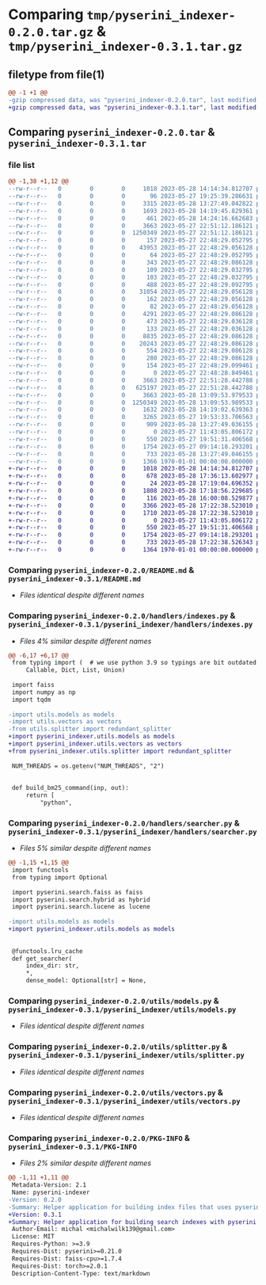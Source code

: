 # Comparing `tmp/pyserini_indexer-0.2.0.tar.gz` & `tmp/pyserini_indexer-0.3.1.tar.gz`

## filetype from file(1)

```diff
@@ -1 +1 @@
-gzip compressed data, was "pyserini_indexer-0.2.0.tar", last modified: Sun May 28 14:24:16 2023, max compression
+gzip compressed data, was "pyserini_indexer-0.3.1.tar", last modified: Sun May 28 17:36:13 2023, max compression
```

## Comparing `pyserini_indexer-0.2.0.tar` & `pyserini_indexer-0.3.1.tar`

### file list

```diff
@@ -1,38 +1,12 @@
--rw-r--r--   0        0        0     1018 2023-05-28 14:14:34.812707 pyserini_indexer-0.2.0/README.md
--rw-r--r--   0        0        0       96 2023-05-27 19:25:39.286631 pyserini_indexer-0.2.0/handlers/__init__.py
--rw-r--r--   0        0        0     3315 2023-05-28 13:27:49.042822 pyserini_indexer-0.2.0/handlers/indexes.py
--rw-r--r--   0        0        0     1693 2023-05-28 14:19:45.829361 pyserini_indexer-0.2.0/handlers/searcher.py
--rw-r--r--   0        0        0      461 2023-05-28 14:24:16.662683 pyserini_indexer-0.2.0/pyproject.toml
--rw-r--r--   0        0        0     3663 2023-05-27 22:51:12.186121 pyserini_indexer-0.2.0/tests/indexes/ance/docid
--rw-r--r--   0        0        0  1250349 2023-05-27 22:51:12.186121 pyserini_indexer-0.2.0/tests/indexes/ance/index
--rw-r--r--   0        0        0      157 2023-05-27 22:48:29.052795 pyserini_indexer-0.2.0/tests/indexes/bm25/_0.fdm
--rw-r--r--   0        0        0    43953 2023-05-27 22:48:29.056128 pyserini_indexer-0.2.0/tests/indexes/bm25/_0.fdt
--rw-r--r--   0        0        0       64 2023-05-27 22:48:29.052795 pyserini_indexer-0.2.0/tests/indexes/bm25/_0.fdx
--rw-r--r--   0        0        0      343 2023-05-27 22:48:29.086128 pyserini_indexer-0.2.0/tests/indexes/bm25/_0.fnm
--rw-r--r--   0        0        0      109 2023-05-27 22:48:29.032795 pyserini_indexer-0.2.0/tests/indexes/bm25/_0.nvd
--rw-r--r--   0        0        0      103 2023-05-27 22:48:29.032795 pyserini_indexer-0.2.0/tests/indexes/bm25/_0.nvm
--rw-r--r--   0        0        0      488 2023-05-27 22:48:29.092795 pyserini_indexer-0.2.0/tests/indexes/bm25/_0.si
--rw-r--r--   0        0        0    31054 2023-05-27 22:48:29.056128 pyserini_indexer-0.2.0/tests/indexes/bm25/_0.tvd
--rw-r--r--   0        0        0      162 2023-05-27 22:48:29.056128 pyserini_indexer-0.2.0/tests/indexes/bm25/_0.tvm
--rw-r--r--   0        0        0       82 2023-05-27 22:48:29.056128 pyserini_indexer-0.2.0/tests/indexes/bm25/_0.tvx
--rw-r--r--   0        0        0     4291 2023-05-27 22:48:29.086128 pyserini_indexer-0.2.0/tests/indexes/bm25/_0_Lucene90_0.doc
--rw-r--r--   0        0        0      473 2023-05-27 22:48:29.036128 pyserini_indexer-0.2.0/tests/indexes/bm25/_0_Lucene90_0.dvd
--rw-r--r--   0        0        0      133 2023-05-27 22:48:29.036128 pyserini_indexer-0.2.0/tests/indexes/bm25/_0_Lucene90_0.dvm
--rw-r--r--   0        0        0     8835 2023-05-27 22:48:29.086128 pyserini_indexer-0.2.0/tests/indexes/bm25/_0_Lucene90_0.pos
--rw-r--r--   0        0        0    20243 2023-05-27 22:48:29.086128 pyserini_indexer-0.2.0/tests/indexes/bm25/_0_Lucene90_0.tim
--rw-r--r--   0        0        0      554 2023-05-27 22:48:29.086128 pyserini_indexer-0.2.0/tests/indexes/bm25/_0_Lucene90_0.tip
--rw-r--r--   0        0        0      280 2023-05-27 22:48:29.086128 pyserini_indexer-0.2.0/tests/indexes/bm25/_0_Lucene90_0.tmd
--rw-r--r--   0        0        0      154 2023-05-27 22:48:29.099461 pyserini_indexer-0.2.0/tests/indexes/bm25/segments_1
--rw-r--r--   0        0        0        0 2023-05-27 22:48:28.849461 pyserini_indexer-0.2.0/tests/indexes/bm25/write.lock
--rw-r--r--   0        0        0     3663 2023-05-27 22:51:28.442788 pyserini_indexer-0.2.0/tests/indexes/minilm_v2/docid
--rw-r--r--   0        0        0   625197 2023-05-27 22:51:28.442788 pyserini_indexer-0.2.0/tests/indexes/minilm_v2/index
--rw-r--r--   0        0        0     3663 2023-05-28 13:09:53.979533 pyserini_indexer-0.2.0/tests/indexes/tct_colbert/docid
--rw-r--r--   0        0        0  1250349 2023-05-28 13:09:53.989533 pyserini_indexer-0.2.0/tests/indexes/tct_colbert/index
--rw-r--r--   0        0        0     1632 2023-05-28 14:19:02.639363 pyserini_indexer-0.2.0/tests/test_searcher.py
--rw-r--r--   0        0        0     3265 2023-05-27 19:53:33.706563 pyserini_indexer-0.2.0/tests/test_splitter.py
--rw-r--r--   0        0        0      909 2023-05-28 13:27:49.036155 pyserini_indexer-0.2.0/tests/test_vectors.py
--rw-r--r--   0        0        0        0 2023-05-27 11:43:05.806172 pyserini_indexer-0.2.0/utils/__init__.py
--rw-r--r--   0        0        0      550 2023-05-27 19:51:31.406568 pyserini_indexer-0.2.0/utils/models.py
--rw-r--r--   0        0        0     1754 2023-05-27 09:14:18.293201 pyserini_indexer-0.2.0/utils/splitter.py
--rw-r--r--   0        0        0      733 2023-05-28 13:27:49.046155 pyserini_indexer-0.2.0/utils/vectors.py
--rw-r--r--   0        0        0     1366 1970-01-01 00:00:00.000000 pyserini_indexer-0.2.0/PKG-INFO
+-rw-r--r--   0        0        0     1018 2023-05-28 14:14:34.812707 pyserini_indexer-0.3.1/README.md
+-rw-r--r--   0        0        0      678 2023-05-28 17:36:13.602977 pyserini_indexer-0.3.1/pyproject.toml
+-rw-r--r--   0        0        0       24 2023-05-28 17:19:04.696352 pyserini_indexer-0.3.1/pyserini_indexer/__init__.py
+-rw-r--r--   0        0        0     1808 2023-05-28 17:18:56.229685 pyserini_indexer-0.3.1/pyserini_indexer/__main__.py
+-rw-r--r--   0        0        0      116 2023-05-28 16:00:08.529877 pyserini_indexer-0.3.1/pyserini_indexer/handlers/__init__.py
+-rw-r--r--   0        0        0     3366 2023-05-28 17:22:38.523010 pyserini_indexer-0.3.1/pyserini_indexer/handlers/indexes.py
+-rw-r--r--   0        0        0     1710 2023-05-28 17:22:38.523010 pyserini_indexer-0.3.1/pyserini_indexer/handlers/searcher.py
+-rw-r--r--   0        0        0        0 2023-05-27 11:43:05.806172 pyserini_indexer-0.3.1/pyserini_indexer/utils/__init__.py
+-rw-r--r--   0        0        0      550 2023-05-27 19:51:31.406568 pyserini_indexer-0.3.1/pyserini_indexer/utils/models.py
+-rw-r--r--   0        0        0     1754 2023-05-27 09:14:18.293201 pyserini_indexer-0.3.1/pyserini_indexer/utils/splitter.py
+-rw-r--r--   0        0        0      733 2023-05-28 17:22:38.526343 pyserini_indexer-0.3.1/pyserini_indexer/utils/vectors.py
+-rw-r--r--   0        0        0     1364 1970-01-01 00:00:00.000000 pyserini_indexer-0.3.1/PKG-INFO
```

### Comparing `pyserini_indexer-0.2.0/README.md` & `pyserini_indexer-0.3.1/README.md`

 * *Files identical despite different names*

### Comparing `pyserini_indexer-0.2.0/handlers/indexes.py` & `pyserini_indexer-0.3.1/pyserini_indexer/handlers/indexes.py`

 * *Files 4% similar despite different names*

```diff
@@ -6,17 +6,17 @@
 from typing import (  # we use python 3.9 so typings are bit outdated :/
     Callable, Dict, List, Union)
 
 import faiss
 import numpy as np
 import tqdm
 
-import utils.models as models
-import utils.vectors as vectors
-from utils.splitter import redundant_splitter
+import pyserini_indexer.utils.models as models
+import pyserini_indexer.utils.vectors as vectors
+from pyserini_indexer.utils.splitter import redundant_splitter
 
 NUM_THREADS = os.getenv("NUM_THREADS", "2")
 
 
 def build_bm25_command(inp, out):
     return [
         "python",
```

### Comparing `pyserini_indexer-0.2.0/handlers/searcher.py` & `pyserini_indexer-0.3.1/pyserini_indexer/handlers/searcher.py`

 * *Files 5% similar despite different names*

```diff
@@ -1,15 +1,15 @@
 import functools
 from typing import Optional
 
 import pyserini.search.faiss as faiss
 import pyserini.search.hybrid as hybrid
 import pyserini.search.lucene as lucene
 
-import utils.models as models
+import pyserini_indexer.utils.models as models
 
 
 @functools.lru_cache
 def get_searcher(
     index_dir: str,
     *,
     dense_model: Optional[str] = None,
```

### Comparing `pyserini_indexer-0.2.0/utils/models.py` & `pyserini_indexer-0.3.1/pyserini_indexer/utils/models.py`

 * *Files identical despite different names*

### Comparing `pyserini_indexer-0.2.0/utils/splitter.py` & `pyserini_indexer-0.3.1/pyserini_indexer/utils/splitter.py`

 * *Files identical despite different names*

### Comparing `pyserini_indexer-0.2.0/utils/vectors.py` & `pyserini_indexer-0.3.1/pyserini_indexer/utils/vectors.py`

 * *Files identical despite different names*

### Comparing `pyserini_indexer-0.2.0/PKG-INFO` & `pyserini_indexer-0.3.1/PKG-INFO`

 * *Files 2% similar despite different names*

```diff
@@ -1,11 +1,11 @@
 Metadata-Version: 2.1
 Name: pyserini-indexer
-Version: 0.2.0
-Summary: Helper application for building index files that uses pyserini
+Version: 0.3.1
+Summary: Helper application for building search indexes with pyserini
 Author-Email: michal <michalwilk139@gmail.com>
 License: MIT
 Requires-Python: >=3.9
 Requires-Dist: pyserini>=0.21.0
 Requires-Dist: faiss-cpu>=1.7.4
 Requires-Dist: torch>=2.0.1
 Description-Content-Type: text/markdown
```

